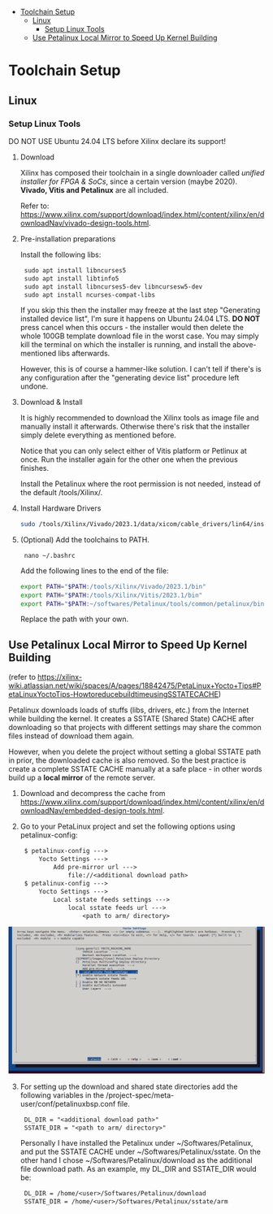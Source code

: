 - [Toolchain Setup](#toolchain-setup)
  - [Linux](#linux)
    - [Setup Linux Tools](#setup-linux-tools)
  - [Use Petalinux Local Mirror to Speed Up Kernel Building](#use-petalinux-local-mirror-to-speed-up-kernel-building)

# Toolchain Setup

## Linux

### Setup Linux Tools

DO NOT USE Ubuntu 24.04 LTS before Xilinx declare its support!

1. Download

    Xilinx has composed their toolchain in a single downloader called *unified installer for FPGA & SoCs*, since a certain version (maybe 2020). **Vivado, Vitis and Petalinux** are all included.

    Refer to:
    https://www.xilinx.com/support/download/index.html/content/xilinx/en/downloadNav/vivado-design-tools.html.

2. Pre-installation preparations

    Install the following libs:

        sudo apt install libncurses5
        sudo apt install libtinfo5
        sudo apt install libncurses5-dev libncursesw5-dev
        sudo apt install ncurses-compat-libs
    
    If you skip this then the installer may freeze at the last step "Generating installed device list", I'm sure it happens on Ubuntu 24.04 LTS. **DO NOT** press cancel when this occurs - the installer would then delete the whole 100GB template download file in the worst case. You may simply kill the terminal on which the installer is running, and install the above-mentioned libs afterwards. 
    
    However, this is of course a hammer-like solution. I can't tell if there's is any configuration after the "generating device list" procedure left undone.

3. Download & Install

    It is highly recommended to download the Xilinx tools as image file and manually install it afterwards. Otherwise there's risk that the installer simply delete everything as mentioned before.

    Notice that you can only select either of Vitis platform or Petlinux at once. Run the installer again for the other one when the previous finishes.

    Install the Petalinux where the root permission is not needed, instead of the default /tools/Xilinx/. 

4. Install Hardware Drivers
   
    ```sh
    sudo /tools/Xilinx/Vivado/2023.1/data/xicom/cable_drivers/lin64/install_script/install_drivers/install_dvivers
    ```

5. (Optional) Add the toolchains to PATH.

        nano ~/.bashrc
    
    Add the following lines to the end of the file:

    ```sh
    export PATH="$PATH:/tools/Xilinx/Vivado/2023.1/bin"
    export PATH="$PATH:/tools/Xilinx/Vitis/2023.1/bin"
    export PATH="$PATH:~/softwares/Petalinux/tools/common/petalinux/bin"
    ```

    Replace the path with your own.

## Use Petalinux Local Mirror to Speed Up Kernel Building

(refer to https://xilinx-wiki.atlassian.net/wiki/spaces/A/pages/18842475/PetaLinux+Yocto+Tips#PetaLinuxYoctoTips-HowtoreducebuildtimeusingSSTATECACHE)

Petalinux downloads loads of stuffs (libs, drivers, etc.) from the Internet while building the kernel. It creates a SSTATE (Shared State) CACHE after downloading so that projects with different settings may share the common files instead of download them again.

However, when you delete the project without setting a global SSTATE path in prior, the downloaded cache is also removed. So the best practice is create a complete SSTATE CACHE manually at a safe place - in other words build up a **local mirror** of the remote server.

1. Download and decompress the cache from https://www.xilinx.com/support/download/index.html/content/xilinx/en/downloadNav/embedded-design-tools.html.

2. Go to your PetaLinux project and set the following options using petalinux-config:

        $ petalinux-config ---> 
            Yocto Settings ---> 
                Add pre-mirror url ---> 
                    file://<additional download path>
        $ petalinux-config ---> 
            Yocto Settings ---> 
                Local sstate feeds settings ---> 
                    local sstate feeds url --->    
                        <path to arm/ directory>

![alt text](<assets/Change_Yocto_Settings_for_Local_Mirror.png>)

3. For setting up the download and shared state directories add the following variables in the <plnx-proj-root>/project-spec/meta-user/conf/petalinuxbsp.conf file.

        DL_DIR = "<additional download path>"
        SSTATE_DIR = "<path to arm/ directory>"

    Personally I have installed the Petalinux under ~/Softwares/Petalinux, and put the SSTATE CACHE under ~/Softwares/Petalinux/sstate. On the other hand I chose ~/Softwares/Petalinux/download as the additional file download path. As an example, my DL_DIR and SSTATE_DIR would be:

        DL_DIR = /home/<user>/Softwares/Petalinux/download
        SSTATE_DIR = /home/<user>/Softwares/Petalinux/sstate/arm